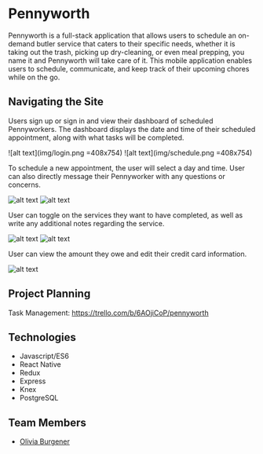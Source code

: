 # Pennyworth

Pennyworth is a full-stack application that allows users to schedule an on-demand butler service that caters to their specific needs, whether it is taking out the trash, picking up dry-cleaning, or even meal prepping, you name it and Pennyworth will take care of it. This mobile application enables users to schedule, communicate, and keep track of their upcoming chores while on the go.

## Navigating the Site

Users sign up or sign in and view their dashboard of scheduled Pennyworkers. The dashboard displays the date and time of their scheduled appointment, along with what tasks will be completed.

![alt text](img/login.png =408x754) ![alt text](img/schedule.png =408x754)

To schedule a new appointment, the user will select a day and time. User can also directly message their Pennyworker with any questions or concerns.

![alt text](img/datePicker.png) ![alt text](img/messaging.png)

User can toggle on the services they want to have completed, as well as write any additional notes regarding the service.

![alt text](img/togglePage.png) ![alt text](img/notes.png)

User can view the amount they owe and edit their credit card information.

![alt text](img/payment.png)

## Project Planning

Task Management: https://trello.com/b/6AOjiCoP/pennyworth

## Technologies

* Javascript/ES6
* React Native
* Redux
* Express
* Knex
* PostgreSQL

## Team Members
* [Olivia Burgener](https://github.com/oaburgener)
